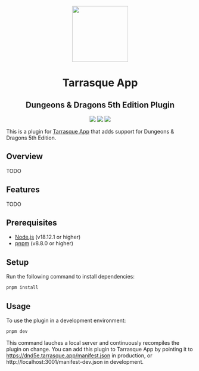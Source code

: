 <p align="center">
  <a href="https://tarrasque.app">
    <img src="https://tarrasque.app/images/logo.svg" width="150" />
  </a>

  <h1 align="center">Tarrasque App</h1>
  <h2 align="center">Dungeons & Dragons 5th Edition Plugin</h2>
</p>

<p align="center">
  <img src="https://img.shields.io/github/package-json/version/tarrasqueapp/dnd5e" />
  <img src="https://img.shields.io/github/actions/workflow/status/tarrasqueapp/dnd5e/deploy.yaml" />
  <img src="https://img.shields.io/github/license/tarrasqueapp/dnd5e" />
</p>

This is a plugin for [Tarrasque App](https://tarrasque.app) that adds support for Dungeons & Dragons 5th Edition.

## Overview

TODO

## Features

TODO

## Prerequisites

- [Node.js](https://nodejs.org/en/) (v18.12.1 or higher)
- [pnpm](https://pnpm.io/) (v8.8.0 or higher)

## Setup

Run the following command to install dependencies:

```bash
pnpm install
```

## Usage

To use the plugin in a development environment:

```bash
pnpm dev
```

This command lauches a local server and continuously recompiles the plugin on change. You can add this plugin to Tarrasque App by pointing it to https://dnd5e.tarrasque.app/manifest.json in production, or http://localhost:3001/manifest-dev.json in development.
